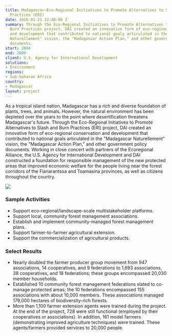 ```yaml
---
title: Madagascar—Eco-Regional Initiatives to Promote Alternatives to Slash and Burn
  Practices (ERI)
date: 2016-01-21 22:40:00 Z
summary: Through the Eco-Regional Initiatives to Promote Alternatives to Slash and
  Burn Practices project, DAI created an innovative form of eco-regional conservation
  and development that contributed to national goals articulated in the "Madagascar
  Naturellement" vision, the "Madagascar Action Plan," and other government policy
  documents.
start: 2004
end: 2009
client: U.S. Agency for International Development
solutions:
- Environment
regions:
- Sub-Saharan Africa
country:
- Madagascar
layout: project
---
```


As a tropical island nation, Madagascar has a rich and diverse foundation of plants, trees, and animals. However, the natural environment has been depleted over the years to the point where desertification threatens Madagascar's future. Through the Eco-Regional Initiatives to Promote Alternatives to Slash and Burn Practices (ERI) project, DAI created an innovative form of eco-regional conservation and development that contributed to national goals articulated in the "Madagascar Naturellement" vision, the "Madagascar Action Plan," and other government policy documents. Working in close concert with partners of the Ecoregional Alliance, the U.S. Agency for International Development and DAI constructed a foundation for responsible management of the new protected areas that improved economic welfare for the people living near the forest corridors of the Fianarantsoa and Toamasina provinces, as well as citizens throughout the country.

![][1]

### Sample Activities

* Support eco-regional/landscape-scale multistakeholder platforms.
* Support local, community forest management associations.
* Establish and implement community-managed forest management plans.
* Support farmer-to-farmer agricultural extension.
* Support the commercialization of agricultural products.

### Select Results

* Nearly doubled the farmer producer group movement from 947 associations, 14 cooperatives, and 9 federations to 1,693 associations, 38 cooperatives, and 18 federations; these groups encompassed 20,030 member households.
* Established 10 community forest management federations slated to co-manage protected areas; the 10 federations encompassed 155 associations with about 10,000 members. These associations managed 179,000 hectares of biodiversity-rich forests.
* More than 1,100 farmer extension agents were trained during the project. At the end of the project, 728 were still functional (employed by their cooperatives or associations). In addition, 161 model farmers (demonstrating improved agriculture techniques) were trained. These agents/farmers provided services to 20,000 people.

[1]: https://assetify-dai.com/projects/ERI.jpg